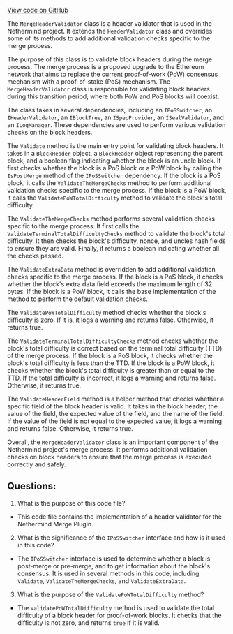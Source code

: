 [View code on GitHub](https://github.com/nethermindeth/nethermind/Nethermind.Merge.Plugin/MergeHeaderValidator.cs)

The `MergeHeaderValidator` class is a header validator that is used in the Nethermind project. It extends the `HeaderValidator` class and overrides some of its methods to add additional validation checks specific to the merge process. 

The purpose of this class is to validate block headers during the merge process. The merge process is a proposed upgrade to the Ethereum network that aims to replace the current proof-of-work (PoW) consensus mechanism with a proof-of-stake (PoS) mechanism. The `MergeHeaderValidator` class is responsible for validating block headers during this transition period, where both PoW and PoS blocks will coexist.

The class takes in several dependencies, including an `IPoSSwitcher`, an `IHeaderValidator`, an `IBlockTree`, an `ISpecProvider`, an `ISealValidator`, and an `ILogManager`. These dependencies are used to perform various validation checks on the block headers.

The `Validate` method is the main entry point for validating block headers. It takes in a `BlockHeader` object, a `BlockHeader` object representing the parent block, and a boolean flag indicating whether the block is an uncle block. It first checks whether the block is a PoS block or a PoW block by calling the `IsPostMerge` method of the `IPoSSwitcher` dependency. If the block is a PoS block, it calls the `ValidateTheMergeChecks` method to perform additional validation checks specific to the merge process. If the block is a PoW block, it calls the `ValidatePoWTotalDifficulty` method to validate the block's total difficulty.

The `ValidateTheMergeChecks` method performs several validation checks specific to the merge process. It first calls the `ValidateTerminalTotalDifficultyChecks` method to validate the block's total difficulty. It then checks the block's difficulty, nonce, and uncles hash fields to ensure they are valid. Finally, it returns a boolean indicating whether all the checks passed.

The `ValidateExtraData` method is overridden to add additional validation checks specific to the merge process. If the block is a PoS block, it checks whether the block's extra data field exceeds the maximum length of 32 bytes. If the block is a PoW block, it calls the base implementation of the method to perform the default validation checks.

The `ValidatePoWTotalDifficulty` method checks whether the block's difficulty is zero. If it is, it logs a warning and returns false. Otherwise, it returns true.

The `ValidateTerminalTotalDifficultyChecks` method checks whether the block's total difficulty is correct based on the terminal total difficulty (TTD) of the merge process. If the block is a PoS block, it checks whether the block's total difficulty is less than the TTD. If the block is a PoW block, it checks whether the block's total difficulty is greater than or equal to the TTD. If the total difficulty is incorrect, it logs a warning and returns false. Otherwise, it returns true.

The `ValidateHeaderField` method is a helper method that checks whether a specific field of the block header is valid. It takes in the block header, the value of the field, the expected value of the field, and the name of the field. If the value of the field is not equal to the expected value, it logs a warning and returns false. Otherwise, it returns true.

Overall, the `MergeHeaderValidator` class is an important component of the Nethermind project's merge process. It performs additional validation checks on block headers to ensure that the merge process is executed correctly and safely.
## Questions: 
 1. What is the purpose of this code file?
- This code file contains the implementation of a header validator for the Nethermind Merge Plugin.

2. What is the significance of the `IPoSSwitcher` interface and how is it used in this code?
- The `IPoSSwitcher` interface is used to determine whether a block is post-merge or pre-merge, and to get information about the block's consensus. It is used in several methods in this code, including `Validate`, `ValidateTheMergeChecks`, and `ValidateExtraData`.

3. What is the purpose of the `ValidatePoWTotalDifficulty` method?
- The `ValidatePoWTotalDifficulty` method is used to validate the total difficulty of a block header for proof-of-work blocks. It checks that the difficulty is not zero, and returns `true` if it is valid.